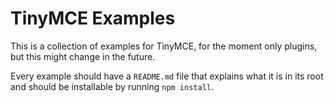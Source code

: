 # TinyMCE Examples

This is a collection of examples for TinyMCE, for the moment only plugins, but this might change in the future. 

Every example should have a `README.md` file that explains what it is in its root and should be installable by running `npm install`. 